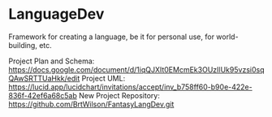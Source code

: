 # LanguageDev
Framework for creating a language, be it for personal use, for world-building, etc.

Project Plan and Schema:
https://docs.google.com/document/d/1iqQJXIt0EMcmEk3OUzIlUk95vzsi0sqQAwSRTTUaHkk/edit
Project UML:
https://lucid.app/lucidchart/invitations/accept/inv_b758ff60-b90e-422e-836f-42ef6a68c5ab 
New Project Repository:
https://github.com/BrtWilson/FantasyLangDev.git
